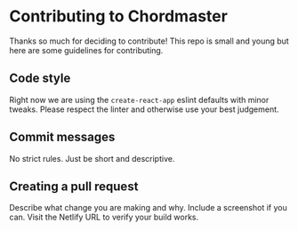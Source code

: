 # Contributing to Chordmaster

Thanks so much for deciding to contribute! This repo is small and young but here are some guidelines for contributing.

## Code style

Right now we are using the `create-react-app` eslint defaults with minor tweaks. Please 
respect the linter and otherwise use your best judgement.

## Commit messages

No strict rules. Just be short and descriptive.

## Creating a pull request

Describe what change you are making and why. Include a screenshot if you can. 
Visit the Netlify URL to verify your build works.